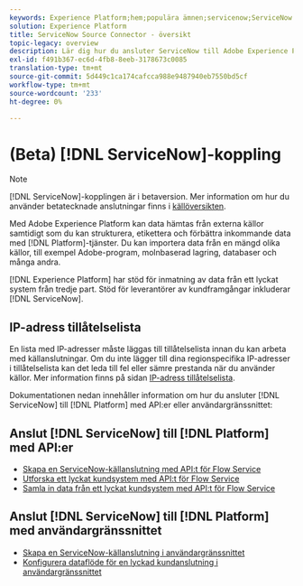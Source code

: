 ```yaml
---
keywords: Experience Platform;hem;populära ämnen;servicenow;ServiceNow
solution: Experience Platform
title: ServiceNow Source Connector - översikt
topic-legacy: overview
description: Lär dig hur du ansluter ServiceNow till Adobe Experience Platform med API:er eller användargränssnittet.
exl-id: f491b367-ec6d-4fb8-8eeb-3178673c0085
translation-type: tm+mt
source-git-commit: 5d449c1ca174cafcca988e9487940eb7550bd5cf
workflow-type: tm+mt
source-wordcount: '233'
ht-degree: 0%

---
```


# (Beta) [!DNL ServiceNow]-koppling

>[!NOTE]
>
>[!DNL ServiceNow]-kopplingen är i betaversion. Mer information om hur du använder betatecknade anslutningar finns i [källöversikten](../../home.md#terms-and-conditions).

Med Adobe Experience Platform kan data hämtas från externa källor samtidigt som du kan strukturera, etikettera och förbättra inkommande data med [!DNL Platform]-tjänster. Du kan importera data från en mängd olika källor, till exempel Adobe-program, molnbaserad lagring, databaser och många andra.

[!DNL Experience Platform] har stöd för inmatning av data från ett lyckat system från tredje part. Stöd för leverantörer av kundframgångar inkluderar [!DNL ServiceNow].

## IP-adress tillåtelselista

En lista med IP-adresser måste läggas till tillåtelselista innan du kan arbeta med källanslutningar. Om du inte lägger till dina regionspecifika IP-adresser i tillåtelselista kan det leda till fel eller sämre prestanda när du använder källor. Mer information finns på sidan [IP-adress tillåtelselista](../../ip-address-allow-list.md).

Dokumentationen nedan innehåller information om hur du ansluter [!DNL ServiceNow] till [!DNL Platform] med API:er eller användargränssnittet:

## Anslut [!DNL ServiceNow] till [!DNL Platform] med API:er

- [Skapa en ServiceNow-källanslutning med API:t för Flow Service](../../tutorials/api/create/customer-success/servicenow.md)
- [Utforska ett lyckat kundsystem med API:t för Flow Service](../../tutorials/api/explore/customer-success.md)
- [Samla in data från ett lyckat kundsystem med API:t för Flow Service](../../tutorials/api/collect/customer-success.md)

## Anslut [!DNL ServiceNow] till [!DNL Platform] med användargränssnittet

- [Skapa en ServiceNow-källanslutning i användargränssnittet](../../tutorials/ui/create/customer-success/servicenow.md)
- [Konfigurera dataflöde för en lyckad kundanslutning i användargränssnittet](../../tutorials/ui/dataflow/customer-success.md)
